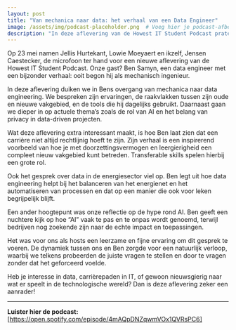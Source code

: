 ```yaml
---
layout: post
title: "Van mechanica naar data: het verhaal van een Data Engineer"
image: /assets/img/podcast-placeholder.png  # Voeg hier je podcast-afbeelding toe
description: "In deze aflevering van de Howest IT Student Podcast praten we met Ben Samyn over zijn unieke carrièrepad van mechanisch ingenieur naar data engineer."
---
```


Op 23 mei namen Jellis Hurtekant, Lowie Moeyaert en ikzelf, Jensen Caestecker, de microfoon ter hand voor een nieuwe aflevering van de Howest IT Student Podcast. Onze gast? Ben Samyn, een data engineer met een bijzonder verhaal: ooit begon hij als mechanisch ingenieur.

In deze aflevering duiken we in Bens overgang van mechanica naar data engineering. We bespreken zijn ervaringen, de raakvlakken tussen zijn oude en nieuwe vakgebied, en de tools die hij dagelijks gebruikt. Daarnaast gaan we dieper in op actuele thema’s zoals de rol van AI en het belang van privacy in data-driven projecten.

Wat deze aflevering extra interessant maakt, is hoe Ben laat zien dat een carrière niet altijd rechtlijnig hoeft te zijn. Zijn verhaal is een inspirerend voorbeeld van hoe je met doorzettingsvermogen en leergierigheid een compleet nieuw vakgebied kunt betreden. Transferable skills spelen hierbij een grote rol.

Ook het gesprek over data in de energiesector viel op. Ben legt uit hoe data engineering helpt bij het balanceren van het energienet en het automatiseren van processen en dat op een manier die ook voor leken begrijpelijk blijft.

Een ander hoogtepunt was onze reflectie op de hype rond AI. Ben geeft een nuchtere kijk op hoe “AI” vaak te pas en te onpas wordt genoemd, terwijl bedrijven nog zoekende zijn naar de echte impact en toepassingen.

Het was voor ons als hosts een leerzame en fijne ervaring om dit gesprek te voeren. De dynamiek tussen ons en Ben zorgde voor een natuurlijk verloop, waarbij we telkens probeerden de juiste vragen te stellen en door te vragen zonder dat het geforceerd voelde.

Heb je interesse in data, carrièrepaden in IT, of gewoon nieuwsgierig naar wat er speelt in de technologische wereld? Dan is deze aflevering zeker een aanrader!

---

**Luister hier de podcast:** [https://open.spotify.com/episode/4mAQpDNZqwmVOx1QVRsPC6]
